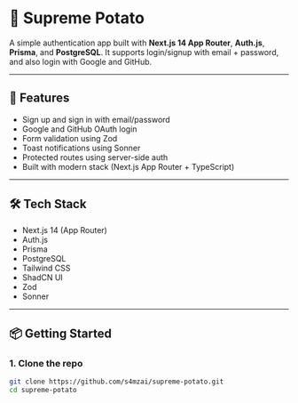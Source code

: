 # 🥔 Supreme Potato

A simple authentication app built with **Next.js 14 App Router**, **Auth.js**, **Prisma**, and **PostgreSQL**. It supports login/signup with email + password, and also login with Google and GitHub.

---

## 🚀 Features

- Sign up and sign in with email/password
- Google and GitHub OAuth login
- Form validation using Zod
- Toast notifications using Sonner
- Protected routes using server-side auth
- Built with modern stack (Next.js App Router + TypeScript)

---

## 🛠 Tech Stack

- Next.js 14 (App Router)
- Auth.js
- Prisma
- PostgreSQL
- Tailwind CSS
- ShadCN UI
- Zod
- Sonner

---

## 📦 Getting Started

### 1. Clone the repo

```bash
git clone https://github.com/s4mzai/supreme-potato.git
cd supreme-potato
